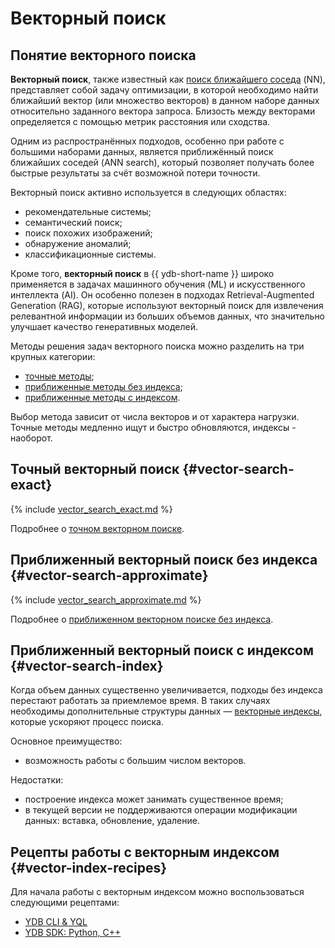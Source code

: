 # Векторный поиск

## Понятие векторного поиска

**Векторный поиск**, также известный как [поиск ближайшего соседа](https://en.wikipedia.org/wiki/Nearest_neighbor_search) (NN), представляет собой задачу оптимизации, в которой необходимо найти ближайший вектор (или множество векторов) в данном наборе данных относительно заданного вектора запроса. Близость между векторами определяется с помощью метрик расстояния или сходства.

Одним из распространённых подходов, особенно при работе с большими наборами данных, является приближённый поиск ближайших соседей (ANN search), который позволяет получать более быстрые результаты за счёт возможной потери точности.

Векторный поиск активно используется в следующих областях:

* рекомендательные системы;
* семантический поиск;
* поиск похожих изображений;
* обнаружение аномалий;
* классификационные системы.

Кроме того, **векторный поиск** в {{ ydb-short-name }} широко применяется в задачах машинного обучения (ML) и искусственного интеллекта (AI). Он особенно полезен в подходах Retrieval-Augmented Generation (RAG), которые используют векторный поиск для извлечения релевантной информации из больших объемов данных, что значительно улучшает качество генеративных моделей.

Методы решения задач векторного поиска можно разделить на три крупных категории:

* [точные методы](#vector-search-exact);
* [приближенные методы без индекса](#vector-search-approximate);
* [приближенные методы с индексом](#vector-search-index).

Выбор метода зависит от числа векторов и от характера нагрузки. Точные методы медленно ищут и быстро обновляются, индексы - наоборот.

## Точный векторный поиск {#vector-search-exact}

{% include [vector_search_exact.md](../yql/reference/_includes/vector_search_exact.md) %}

Подробнее о [точном векторном поиске](../yql/reference/udf/list/knn.md#exact-vector-search-examples).

## Приближенный векторный поиск без индекса {#vector-search-approximate}

{% include [vector_search_approximate.md](../yql/reference/_includes/vector_search_approximate.md) %}

Подробнее о [приближенном векторном поиске без индекса](../yql/reference/udf/list/knn.md#approximate-vector-search-examples).

## Приближенный векторный поиск с индексом {#vector-search-index}

Когда объем данных существенно увеличивается, подходы без индекса перестают работать за приемлемое время.
В таких случаях необходимы дополнительные структуры данных — [векторные индексы](../dev/vector-indexes.md), которые ускоряют процесс поиска.

Основное преимущество:

* возможность работы с большим числом векторов.

Недостатки:

* построение индекса может занимать существенное время;
* в текущей версии не поддерживаются операции модификации данных: вставка, обновление, удаление.

## Рецепты работы с векторным индексом {#vector-index-recipes}

Для начала работы с векторным индексом можно воспользоваться следующими рецептами:

*  [YDB CLI & YQL](../recipes/vector-search)
*  [YDB SDK: Python, C++](../recipes/ydb-sdk/vector-search.md)
